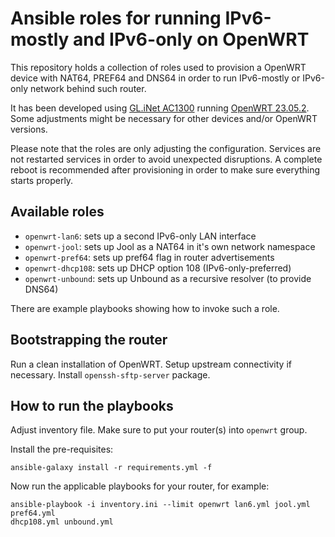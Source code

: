Ansible roles for running IPv6-mostly and IPv6-only on OpenWRT
==============================================================

This repository holds a collection of roles used to provision a OpenWRT device
with NAT64, PREF64 and DNS64 in order to run IPv6-mostly or IPv6-only network
behind such router.

It has been developed using [GL.iNet
AC1300](https://openwrt.org/toh/gl.inet/gl-a1300) running [OpenWRT
23.05.2](https://openwrt.org/releases/23.05/notes-23.05.2). Some adjustments
might be necessary for other devices and/or OpenWRT versions.

Please note that the roles are only adjusting the configuration. Services are
not restarted services in order to avoid unexpected disruptions. A complete
reboot is recommended after provisioning in order to make sure everything
starts properly.

Available roles
---------------

 - `openwrt-lan6`: sets up a second IPv6-only LAN interface
 - `openwrt-jool`: sets up Jool as a NAT64 in it's own network namespace
 - `openwrt-pref64`: sets up pref64 flag in router advertisements
 - `openwrt-dhcp108`: sets up DHCP option 108 (IPv6-only-preferred)
 - `openwrt-unbound`: sets up Unbound as a recursive resolver (to provide DNS64)


There are example playbooks showing how to invoke such a role.

Bootstrapping the router
------------------------

Run a clean installation of OpenWRT. Setup upstream connectivity if necessary.
Install `openssh-sftp-server` package.

How to run the playbooks
------------------------

Adjust inventory file. Make sure to put your router(s) into `openwrt` group.

Install the pre-requisites:

```
ansible-galaxy install -r requirements.yml -f
```

Now run the applicable playbooks for your router, for example:

```
ansible-playbook -i inventory.ini --limit openwrt lan6.yml jool.yml pref64.yml
dhcp108.yml unbound.yml
```
